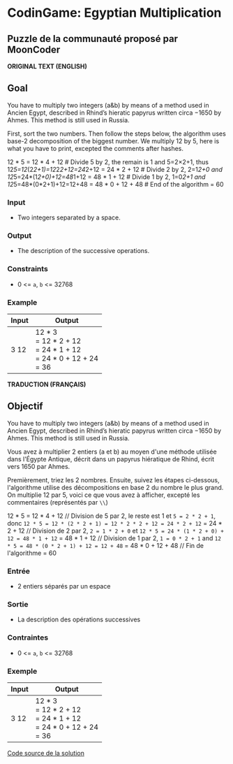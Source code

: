 # CodinGame: Egyptian Multiplication

## Puzzle de la communauté proposé par MoonCoder

**ORIGINAL TEXT (ENGLISH)**

## Goal

You have to multiply two integers (a&b) by means of a method used in Ancien Egypt, described in Rhind’s hieratic papyrus written circa −1650 by Ahmes. This method is still used in Russia.

First, sort the two numbers.
Then follow the steps below, the algorithm uses base-2 decomposition of the biggest number.
We multiply 12 by 5, here is what you have to print, excepted the comments after hashes.

12 * 5
= 12 * 4 + 12 # Divide 5 by 2, the remain is 1 and 5=2×2+1, thus 12*5=12*(2*2+1)=12*2*2+12=24*2+12
= 24 * 2 + 12 # Divide 2 by 2, 2=1*2+0 and 12*5=24*(1*2+0)+12=48*1+12
= 48 * 1 + 12 # Divide 1 by 2, 1=0*2+1 and 12*5=48*(0*2+1)+12=12+48
= 48 * 0 + 12 + 48 # End of the algorithm
= 60

### Input
- Two integers separated by a space.

### Output
- The description of the successive operations.

### Constraints
- 0 <= `a`, `b` <= 32768

### Example

Input | Output
------------ | -------------
3 12 | 12 * 3<br>= 12 * 2 + 12<br>= 24 * 1 + 12<br>= 24 * 0 + 12 + 24<br>= 36

**TRADUCTION (FRANÇAIS)**

## Objectif

You have to multiply two integers (a&b) by means of a method used in Ancien Egypt, described in Rhind’s hieratic papyrus written circa −1650 by Ahmes. This method is still used in Russia.

Vous avez à multiplier 2 entiers (a et b) au moyen d'une méthode utilisée dans l'Égypte Antique, décrit dans un papyrus hiératique de Rhind, écrit vers 1650 par Ahmes.

Premièrement, triez les 2 nombres.
Ensuite, suivez les étapes ci-dessous, l'algorithme utilise des décompositions en base 2 du nombre le plus grand.
On multiplie 12 par 5, voici ce que vous avez à afficher, excepté les commentaires (représentés par `\\`)

12 * 5
= 12 * 4 + 12 // Division de 5 par 2, le reste est 1 et `5 = 2 * 2 + 1`, donc `12 * 5 = 12 * (2 * 2 + 1) = 12 * 2 * 2 + 12 = 24 * 2 + 12`
= 24 * 2 + 12 // Division de 2 par 2, `2 = 1 * 2 + 0` et `12 * 5 = 24 * (1 * 2 + 0) + 12 = 48 * 1 + 12`
= 48 * 1 + 12 // Division de 1 par 2, `1 = 0 * 2 + 1` and `12 * 5 = 48 * (0 * 2 + 1) + 12 = 12 + 48`
= 48 * 0 + 12 + 48 // Fin de l'algorithme
= 60

### Entrée
- 2 entiers séparés par un espace

### Sortie
- La description des opérations successives

### Contraintes
- 0 <= `a`, `b` <= 32768

### Exemple

Input | Output
------------ | -------------
3 12 | 12 * 3<br>= 12 * 2 + 12<br>= 24 * 1 + 12<br>= 24 * 0 + 12 + 24<br>= 36

[Code source de la solution](https://github.com/Kous92/CodinGame-Swift-FR-/tree/main/Puzzles%20classiques/Difficile/Egyptian%20Multiplication/egyptianMultiplication.swift)
